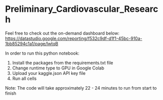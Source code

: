 # Preliminary_Cardiovascular_Research

Feel free to check out the on-demand dashboard below: 
https://datastudio.google.com/reporting/f532c9df-d1f1-45bc-910a-1bb85294c1a1/page/lwtqB

In order to run this python notebook:

1. Install the packages from the requirements.txt file
2. Change runtime type to GPU in Google Colab
3. Upload your kaggle.json API key file
4. Run all cells

Note: The code will take approximately 22 - 24 minutes to run from start to finish
